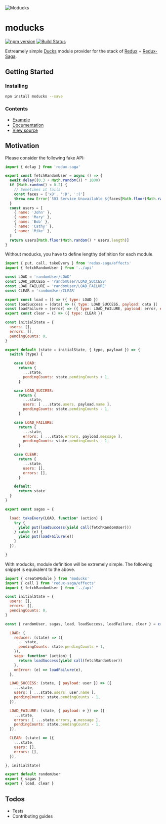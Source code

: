 <img src='https://github.com/moducks/moducks/blob/master/logos/logo.png?raw=true' alt='Moducks'>

# moducks

[![npm version](https://badge.fury.io/js/moducks.svg)](https://badge.fury.io/js/moducks)
[![Build Status](https://travis-ci.org/moducks/moducks.svg?branch=master)](https://travis-ci.org/moducks/moducks)

Extreamely simple [Ducks] module provider for the stack of [Redux] + [Redux-Saga].

## Getting Started

### Installing

```Bash
npm install moducks --save
```

### Contents

- [Example](./example)
- [Documentation](./docs)
- [View source](./src)

## Motivation

Please consider the following fake API:

```javascript
import { delay } from 'redux-saga'

export const fetchRandomUser = async () => {
  await delay((0.3 + Math.random()) * 1000)
  if (Math.random() < 0.2) {
    // Sometimes it fails
    const faces = ['xD', ':D', ':(']
    throw new Error(`503 Service Unavailable ${faces[Math.floor(Math.random() * faces.length)]}`)
  }
  const users = [
    { name: 'John' },
    { name: 'Mary' },
    { name: 'Bob' },
    { name: 'Cathy' },
    { name: 'Mike' },
  ]
  return users[Math.floor(Math.random() * users.length)]
}
```

Without moducks, you have to define lengthy definition for each module.

```javascript
import { put, call, takeEvery } from 'redux-saga/effects'
import { fetchRandomUser } from '../api'

const LOAD = 'randomUser/LOAD'
const LOAD_SUCCESS = 'randomUser/LOAD_SUCCESS'
const LOAD_FAILURE = 'randomUser/LOAD_FAILURE'
const CLEAR = 'randomUser/CLEAR'

export const load = () => ({ type: LOAD })
const loadSuccess = (data) => ({ type: LOAD_SUCCESS, payload: data })
const loadFailure = (error) => ({ type: LOAD_FAILURE, payload: error, error: true })
export const clear = () => ({ type: CLEAR })

const initialState = {
  users: [],
  errors: [],
  pendingCounts: 0,
}

export default (state = initialState, { type, payload }) => {
  switch (type) {

    case LOAD:
      return {
        ...state,
        pendingCounts: state.pendingCounts + 1,
      }

    case LOAD_SUCCESS:
      return {
        ...state,
        users: [ ...state.users, payload.name ],
        pendingCounts: state.pendingCounts - 1,
      }

    case LOAD_FAILURE:
      return {
        ...state,
        errors: [ ...state.errors, payload.message ],
        pendingCounts: state.pendingCounts - 1,
      }

    case CLEAR:
      return {
        ...state,
        users: [],
        errors: [],
      }

    default:
      return state
  }
}

export const sagas = {

  load: takeEvery(LOAD, function* (action) {
    try {
      yield put(loadSuccess(yield call(fetchRandomUser)))
    } catch (e) {
      yield put(loadFailure(e))
    }
  }),

}
```

With moducks, module definition will be extremely simple. The following snippet is equivalent to the above.

```javascript
import { createModule } from 'moducks'
import { call } from 'redux-saga/effects'
import { fetchRandomUser } from '../api'

const initialState = {
  users: [],
  errors: [],
  pendingCounts: 0,
}

const { randomUser, sagas, load, loadSuccess, loadFailure, clear } = createModule('randomUser', {

  LOAD: {
    reducer: (state) => ({
      ...state,
      pendingCounts: state.pendingCounts + 1,
    }),
    saga: function* (action) {
      return loadSuccess(yield call(fetchRandomUser))
    },
    onError: (e) => loadFailure(e),
  },

  LOAD_SUCCESS: (state, { payload: user }) => ({
    ...state,
    users: [ ...state.users, user.name ],
    pendingCounts: state.pendingCounts - 1,
  }),

  LOAD_FAILURE: (state, { payload: e }) => ({
    ...state,
    errors: [ ...state.errors, e.message ],
    pendingCounts: state.pendingCounts - 1,
  }),

  CLEAR: (state) => ({
    ...state,
    users: [],
    errors: [],
  }),

}, initialState)

export default randomUser
export { sagas }
export { load, clear }
```

## Todos

- Tests
- Contributing guides

[Ducks]: https://github.com/erikras/ducks-modular-redux
[Redux]: https://github.com/reactjs/redux
[Redux-Saga]: https://github.com/redux-saga/redux-saga
